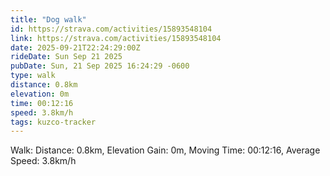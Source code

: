 ```yaml
---
title: "Dog walk"
id: https://strava.com/activities/15893548104
link: https://strava.com/activities/15893548104
date: 2025-09-21T22:24:29:00Z
rideDate: Sun Sep 21 2025
pubDate: Sun, 21 Sep 2025 16:24:29 -0600
type: walk
distance: 0.8km
elevation: 0m
time: 00:12:16
speed: 3.8km/h
tags: kuzco-tracker
---
```

Walk: Distance: 0.8km, Elevation Gain: 0m, Moving Time: 00:12:16, Average Speed: 3.8km/h